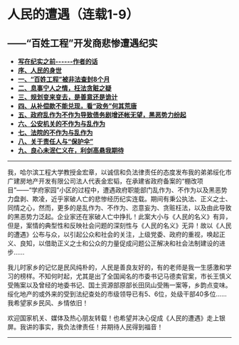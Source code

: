 # 人民的遭遇（连载1-9）

## ——“百姓工程”开发商悲惨遭遇纪实

- [**写在纪实之前------作者的话**](https://jinhzh.github.io/index.html)
- [**序、人民的身世**](https://jinhzh.github.io/0.html)
- [**一、“百姓工程”被非法查封8个月**](https://jinhzh.github.io/1.html)
- [**二、息事宁人之情，枉法贪赃之疑**](https://jinhzh.github.io/2.html)
- [**三、规划变来变去，是善意还是诡计**](https://jinhzh.github.io/3.html)
- [**四、从补偿款不能兑现，看“政务”何其荒唐**](https://jinhzh.github.io/4.html)
- [**五、政府乱作为不作为导致债务剧增还帐无望，黑恶势力纷起**](https://jinhzh.github.io/5.html)
- [**六、公安机关的不作为与乱作为**](https://jinhzh.github.io/6.html)
- [**七、法院的不作为与乱作为**](https://jinhzh.github.io/7.html)
- [**八、关于责任人与“保护伞”**](https://jinhzh.github.io/8.html)
- [**九、良心未泯仁义在，利剑高悬我期待**](https://jinhzh.github.io/9.html)

---

我，哈尔滨工程大学教授金宏章，以诚信和负法律责任的态度发布我的弟弟绥化市广建房地产开发有限公司法人代表金宏韬，在承建省政府备案的“棚改项目”——“学府家园”小区的过程中，遭遇政府职能部门乱作为、不作为以及黑恶势力盘剥、欺凌，近乎家破人亡的悲惨经历纪实连载。期间有秉公执法、正义之士、同情之心，然而，更多的是乱作为、不作为、恣意妄为、贪赃枉法，以及由此导致的黑恶势力泛起。企业家还在家破人亡中挣扎！此案大小与《人民的名义》有异，但是，案情的典型性和反映社会问题的深刻性与《人民的名义》无异！故以《人民的遭遇》公布与众，以引起公众和社会的关注，上级党委、政府的重视，唤起正义、良知，以借助正义之士和公众的力量促成问题公正解决和社会法制建设的进步……

我儿时家乡的记忆是民风纯朴的，人民是善良友好的，有的老师是我一生感激和学习的榜样。不知何时起，尤其是出了全国闻名的市委书记马德卖官案，市长王慎义受贿案以及曾经的地委书记、国土资源部原部长田凤山受贿一案等，乡韵点变味。绥化地产的或外来的受到法纪查处的市级领导已有5、6位，处级干部40多位……我希望家乡民风、乡情依旧！

欢迎国家机关、媒体及热心朋友转载！也希望并决心促成《人民的遭遇》走上银屏。我讲的事实，我负法律责任！并期待人民得到福音！

---
